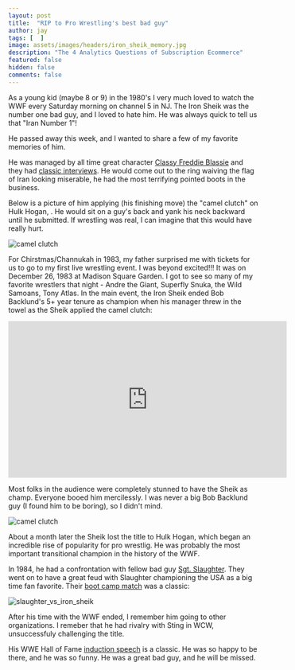 ```yaml
---
layout: post
title:  "RIP to Pro Wrestling's best bad guy"
author: jay
tags: [  ] 
image: assets/images/headers/iron_sheik_memory.jpg
description: "The 4 Analytics Questions of Subscription Ecommerce"
featured: false
hidden: false
comments: false
---
```


<p>As a young kid (maybe 8 or 9) in the 1980's I very much loved to watch the WWF every Saturday morning on channel 5 in NJ.  The Iron Sheik was the number one bad guy, and I loved to hate him. He was always quick to tell us that "Iran Number 1"!</p>

<p>He passed away this week, and I wanted to share a few of my favorite memories of him.</p>

<p>He was managed by all time great character <a href="https://en.wikipedia.org/wiki/Freddie_Blassie" target="_blank">Classy Freddie Blassie</a> and they had <a href="https://www.youtube.com/watch?v=DhnbbVQy4NM" target="_blank">classic interviews</a>. He would come out to the ring waiving the flag of Iran looking miserable, he had the most terrifying pointed boots in the business.</p>

<p>Below is a picture of him applying (his finishing move) the "camel clutch" on Hulk Hogan, . He would sit on a guy's back and yank his neck backward until he submitted. If wrestling was real, I can imagine that this would have really hurt.</p>

<p><img src="{{ site.baseurl }}/assets/images/iron_sheik_camel_clutch.jpg" alt="camel clutch" /></p>

<p>For Chirstmas/Channukah in 1983, my father surprised me with tickets for us to go to my first live wrestling event. I was beyond excited!!!  It was on December 26, 1983 at Madison Square Garden.  I got to see so many of my favorite wrestlers that night - Andre the Giant, Superfly Snuka, the Wild Samoans, Tony Atlas. In the main event, the Iron Sheik ended Bob Backlund's 5+ year tenure as champion when his manager threw in the towel as the Sheik applied the camel clutch:</p>

<p><iframe width="560" height="315" src="https://www.youtube.com/embed/RFzSMKpWtuw?si=pyr2NRWUMifurK9c&amp;controls=0" title="YouTube video player" frameborder="0" allow="accelerometer; autoplay; clipboard-write; encrypted-media; gyroscope; picture-in-picture; web-share" allowfullscreen></iframe></p>

<p>Most folks in the audience were completely stunned to have the Sheik as champ. Everyone booed him mercilessly. I was never a big Bob Backlund guy (I found him to be boring), so I didn't mind.</p>

<p><img src="{{ site.baseurl }}/assets/images/iron_sheik_legend.png" alt="camel clutch" /></p>

<p>About a month later the Sheik lost the title to Hulk Hogan, which began an incredible rise of popularity for pro wrestlig. He was probably the most important transitional champion in the history of the WWF.</p>

<p>In 1984, he had a confrontation with fellow bad guy <a href="https://en.wikipedia.org/wiki/Sgt._Slaughter" target="_blank">Sgt. Slaughter</a>. They went on to have a great feud with Slaughter championing the USA as a big time fan favorite. Their <a href="https://www.youtube.com/watch?v=BxtfSt6RTzE" target="_blank">boot camp match</a> was a classic:</p>

<p><img src="{{ site.baseurl }}/assets/images/slaughter_vs_iron_sheik.jpg" alt="slaughter_vs_iron_sheik" /></p>

<p>After his time with the WWF ended, I remember him going to other organizations. I remeber that he had rivalry with Sting in WCW, unsuccessfuly challenging the title.</p>

<p>His WWE Hall of Fame <a href="https://www.youtube.com/watch?v=E3x_TDV4DTM" target="_blank">induction speech</a> is a classic. He was so happy to be there, and he was so funny. He was a great bad guy, and he will be missed.</p>
